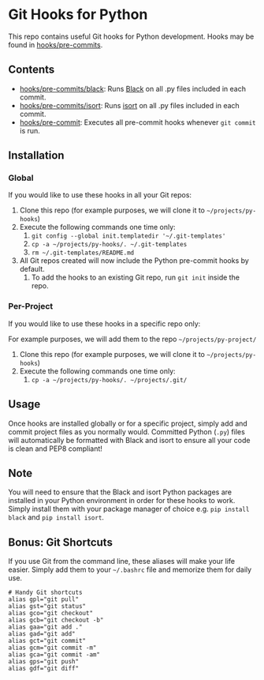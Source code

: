 # Git Hooks for Python
This repo contains useful Git hooks for Python development. Hooks may be found in [hooks/pre-commits](hooks/pre-commits).
## Contents
- [hooks/pre-commits/black](hooks/pre-commits/black): Runs [Black](https://pypi.org/project/black/) on all .py files included in each commit.
- [hooks/pre-commits/isort](hooks/pre-commits/isort): Runs [isort](https://pycqa.github.io/isort/) on all .py files included in each commit.
- [hooks/pre-commit](hooks/pre-commit): Executes all pre-commit hooks whenever `git commit` is run.
## Installation
### Global
If you would like to use these hooks in all your Git repos:
1. Clone this repo (for example purposes, we will clone it to `~/projects/py-hooks`)
1. Execute the following commands one time only:
	1. `git config --global init.templatedir '~/.git-templates'`
	1. `cp -a ~/projects/py-hooks/. ~/.git-templates`
	1. `rm ~/.git-templates/README.md`
1. All Git repos created will now include the Python pre-commit hooks by default.
	1. To add the hooks to an existing Git repo, run `git init` inside the repo.
### Per-Project
If you would like to use these hooks in a specific repo only:

For example purposes, we will add them to the repo `~/projects/py-project/`
1. Clone this repo (for example purposes, we will clone it to `~/projects/py-hooks`)
1. Execute the following commands one time only:
	1. `cp -a ~/projects/py-hooks/. ~/projects/.git/`
## Usage
Once hooks are installed globally or for a specific project, simply add and commit project files as you normally would. Committed Python (`.py`) files will automatically be formatted with Black and isort to ensure all your code is clean and PEP8 compliant!

## Note
You will need to ensure that the Black and isort Python packages are installed in your Python environment in order for these hooks to work. Simply install them with your package manager of choice e.g. `pip install black` and `pip install isort`.

## Bonus: Git Shortcuts
If you use Git from the command line, these aliases will make your life easier. Simply add them to your `~/.bashrc` file and memorize them for daily use.
```commandline
# Handy Git shortcuts
alias gpl="git pull"
alias gst="git status"
alias gco="git checkout"
alias gcb="git checkout -b"
alias gaa="git add ."
alias gad="git add"
alias gct="git commit"
alias gcm="git commit -m"
alias gca="git commit -am"
alias gps="git push"
alias gdf="git diff"
```

